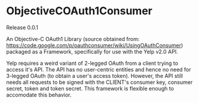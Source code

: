 ObjectiveCOAuth1Consumer
=====

Release 0.0.1

An Objective-C OAuth1 Library (source obtained from: https://code.google.com/p/oauthconsumer/wiki/UsingOAuthConsumer) packaged as a Framework, specifically for use with the Yelp v2.0 API.

Yelp requires a weird variant of 2-legged OAuth from a client trying to access it's API. The API has no user-centric entities and hence no need for 3-legged OAuth (to obtain a user's access token). However, the API still needs all requests to be signed with the CLIENT's consumer key, consumer secret, token and token secret. This framework is flexible enough to accomodate this behavior.
